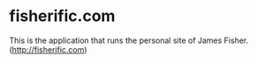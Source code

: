 # fisherific.com

This is the application that runs the personal site of James Fisher.  (http://fisherific.com)
